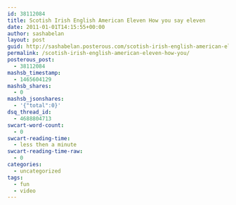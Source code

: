 ```yaml
---
id: 38112084
title: Scotish Irish English American Eleven How you say eleven
date: 2011-01-01T14:15:55+00:00
author: sashabelan
layout: post
guid: http://sashabelan.posterous.com/scotish-irish-english-american-eleven-how-you
permalink: /scotish-irish-english-american-eleven-how-you/
posterous_post:
  - 38112084
mashsb_timestamp:
  - 1465604129
mashsb_shares:
  - 0
mashsb_jsonshares:
  - '{"total":0}'
dsq_thread_id:
  - 4688804713
swcart-word-count:
  - 0
swcart-reading-time:
  - less then a minute
swcart-reading-time-raw:
  - 0
categories:
  - uncategorized
tags:
  - fun
  - video
---
```

